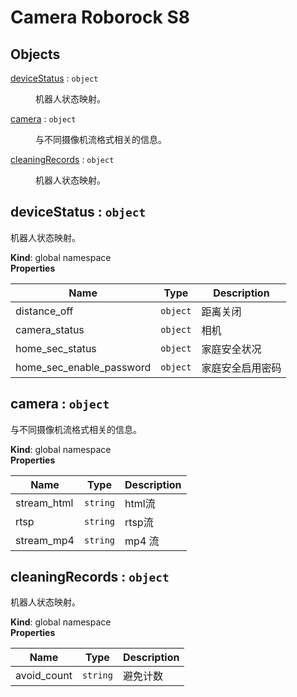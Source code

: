 # Camera Roborock S8

## Objects

<dl>
<dt><a href="#deviceStatus">deviceStatus</a> : <code>object</code></dt>
<dd><p>机器人状态映射。</p>
</dd>
<dt><a href="#camera">camera</a> : <code>object</code></dt>
<dd><p>与不同摄像机流格式相关的信息。</p>
</dd>
<dt><a href="#cleaningRecords">cleaningRecords</a> : <code>object</code></dt>
<dd><p>机器人状态映射。</p>
</dd>
</dl>

<a name="deviceStatus"></a>

## deviceStatus : <code>object</code>
机器人状态映射。

**Kind**: global namespace  
**Properties**

| Name | Type | Description |
| --- | --- | --- |
| distance_off | <code>object</code> | 距离关闭 |
| camera_status | <code>object</code> | 相机 |
| home_sec_status | <code>object</code> | 家庭安全状况 |
| home_sec_enable_password | <code>object</code> | 家庭安全启用密码 |

<a name="camera"></a>

## camera : <code>object</code>
与不同摄像机流格式相关的信息。

**Kind**: global namespace  
**Properties**

| Name | Type | Description |
| --- | --- | --- |
| stream_html | <code>string</code> | html流 |
| rtsp | <code>string</code> | rtsp流 |
| stream_mp4 | <code>string</code> | mp4 流 |

<a name="cleaningRecords"></a>

## cleaningRecords : <code>object</code>
机器人状态映射。

**Kind**: global namespace  
**Properties**

| Name | Type | Description |
| --- | --- | --- |
| avoid_count | <code>string</code> | 避免计数 |

